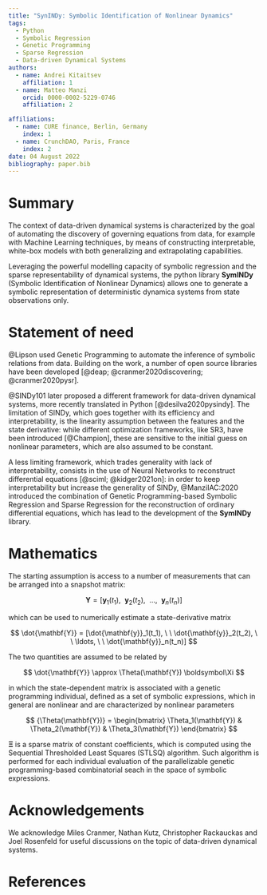 ```yaml
---
title: "SynINDy: Symbolic Identification of Nonlinear Dynamics"
tags:
  - Python
  - Symbolic Regression
  - Genetic Programming
  - Sparse Regression
  - Data-driven Dynamical Systems
authors:
  - name: Andrei Kitaitsev
    affiliation: 1
  - name: Matteo Manzi
    orcid: 0000-0002-5229-0746
    affiliation: 2

affiliations:
  - name: CURE finance, Berlin, Germany
    index: 1
  - name: CrunchDAO, Paris, France
    index: 2
date: 04 August 2022
bibliography: paper.bib
---
```


# Summary

The context of data-driven dynamical systems is characterized by the goal of
automating the discovery of governing equations from data, for example with Machine Learning
techniques, by means of constructing interpretable,
white-box models with both generalizing and extrapolating capabilities.

Leveraging the powerful modelling capacity of symbolic regression and the
sparse representability of dynamical systems, the python library **SymINDy** (Symbolic Identification of Nonlinear Dynamics)
allows one to generate a symbolic representation of deterministic dynamica systems from state observations only.

# Statement of need

@Lipson used Genetic Programming to automate the inference of symbolic relations from data. Building on the work, a number of open source libraries have been developed
[@deap; @cranmer2020discovering; @cranmer2020pysr].

@SINDy101 later proposed a different framework for data-driven dynamical systems, more recently
translated in Python [@desilva2020pysindy]. The limitation of SINDy, which goes together
with its efficiency and interpretability, is the linearity assumption between the features
and the state derivative: while different optimization frameworks, like SR3,
have been introduced [@Champion], these are sensitive to the initial
guess on nonlinear parameters, which are also assumed to be constant.

A less limiting framework, which trades generality with lack of interpretability,
consists in the use of Neural Networks to reconstruct differential equations [@sciml; @kidger2021on]: in order to
keep interpretability but increase the generality of SINDy, @ManziIAC:2020 introduced the combination
of Genetic Programming-based Symbolic Regression and Sparse Regression for the reconstruction of ordinary differential equations, which has lead to the development of the **SymINDy** library.

# Mathematics

The starting assumption is access to a number of measurements that can be arranged into a snapshot matrix:

$$
    \mathbf{Y} = [\mathbf{y}_1(t_1), \ \ \mathbf{y}_2(t_2), \ \ \ldots, \ \ \mathbf{y}_n(t_n)]
$$

which can be used to numerically estimate a state-derivative matrix

$$
    \dot{\mathbf{Y}} = [\dot{\mathbf{y}}_1(t_1), \ \ \dot{\mathbf{y}}_2(t_2), \ \ \ldots, \ \ \dot{\mathbf{y}}_n(t_n)]
$$

The two quantities are assumed to be related by

$$
\dot{\mathbf{Y}} \approx \Theta(\mathbf{Y}) \boldsymbol\Xi
$$

in which the state-dependent matrix is associated with a genetic programming individual, defined as a set of symbolic expressions, which in general are nonlinear and are characterized by nonlinear parameters

$$
{\Theta(\mathbf{Y})} =
\begin{bmatrix}
\Theta_1(\mathbf{Y}) & \Theta_2(\mathbf{Y}) & \Theta_3(\mathbf{Y})
\end{bmatrix}
$$

$\boldsymbol\Xi$ is a sparse matrix of constant coefficients, which is computed using the Sequential Thresholded Least Squares (STLSQ) algorithm. Such algorithm is performed for each individual evaluation of the parallelizable genetic programming-based combinatorial seach in the space of symbolic expressions.

# Acknowledgements

We acknowledge Miles Cranmer, Nathan Kutz, Christopher Rackauckas and Joel Rosenfeld for useful discussions on the topic of
data-driven dynamical systems.

# References
